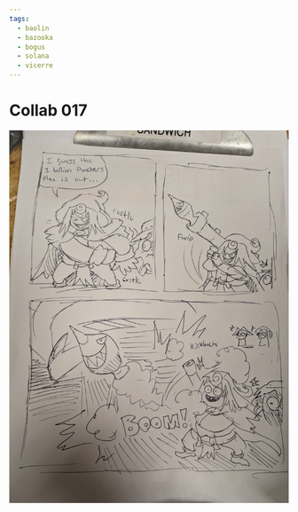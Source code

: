 ```yaml
---
tags:
  - baolin
  - bazooka
  - bogus
  - solana
  - vicerre
---
```


# Collab 017

<img src="assets/2025-03-30_panel-029.png">
